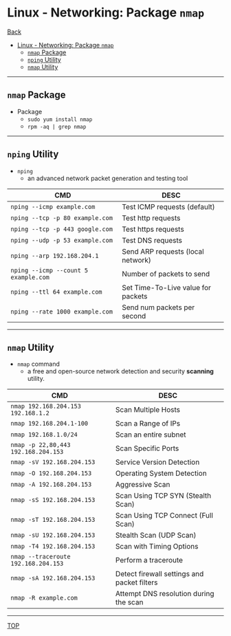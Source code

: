 # Linux - Networking: Package `nmap`

[Back](../../index.md)

- [Linux - Networking: Package `nmap`](#linux---networking-package-nmap)
  - [`nmap` Package](#nmap-package)
  - [`nping` Utility](#nping-utility)
  - [`nmap` Utility](#nmap-utility)

---

## `nmap` Package

- Package
  - `sudo yum install nmap`
  - `rpm -aq | grep nmap`

---

## `nping` Utility

- `nping`
  - an advanced network packet generation and testing tool

| CMD                                  | DESC                               |
| ------------------------------------ | ---------------------------------- |
| `nping --icmp example.com`           | Test ICMP requests (default)       |
| `nping --tcp -p 80 example.com`      | Test http requests                 |
| `nping --tcp -p 443 google.com`      | Test https requests                |
| `nping --udp -p 53 example.com`      | Test DNS requests                  |
| `nping --arp 192.168.204.1`          | Send ARP requests (local network)  |
| `nping --icmp --count 5 example.com` | Number of packets to send          |
| `nping --ttl 64 example.com`         | Set Time-To-Live value for packets |
| `nping --rate 1000 example.com`      | Send num packets per second        |

---

## `nmap` Utility

- `nmap` command
  - a free and open-source network detection and security **scanning** utility.

| CMD                                 | DESC                                        |
| ----------------------------------- | ------------------------------------------- |
| `nmap 192.168.204.153 192.168.1.2`  | Scan Multiple Hosts                         |
| `nmap 192.168.204.1-100`            | Scan a Range of IPs                         |
| `nmap 192.168.1.0/24`               | Scan an entire subnet                       |
| `nmap -p 22,80,443 192.168.204.153` | Scan Specific Ports                         |
| `nmap -sV 192.168.204.153`          | Service Version Detection                   |
| `nmap -O 192.168.204.153`           | Operating System Detection                  |
| `nmap -A 192.168.204.153`           | Aggressive Scan                             |
| `nmap -sS 192.168.204.153`          | Scan Using TCP SYN (Stealth Scan)           |
| `nmap -sT 192.168.204.153`          | Scan Using TCP Connect (Full Scan)          |
| `nmap -sU 192.168.204.153`          | Stealth Scan (UDP Scan)                     |
| `nmap -T4 192.168.204.153`          | Scan with Timing Options                    |
| `nmap --traceroute 192.168.204.153` | Perform a traceroute                        |
| `nmap -sA 192.168.204.153`          | Detect firewall settings and packet filters |
| `nmap -R example.com`               | Attempt DNS resolution during the scan      |

---

[TOP](#linux---networking-package-nmap)
